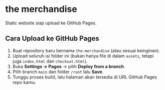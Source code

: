 # the merchandise

Static website siap upload ke GitHub Pages.

## Cara Upload ke GitHub Pages
1. Buat repository baru bernama `the-merchandise` (atau sesuai keinginan).
2. Upload seluruh isi folder ini (bukan hanya file di dalam `assets`, tetapi juga `index.html` dan `checkout.html`).
3. Buka **Settings → Pages** → pilih **Deploy from a branch**.
4. Pilih branch `main` dan folder `/root` lalu **Save**.
5. Tunggu proses build, lalu halaman akan tersedia di URL GitHub Pages repo kamu.
